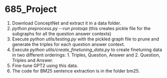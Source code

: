 # 685_Project

1. Download ConceptNet and extract it in a data folder.
2. _python preprocess.py --run protoqa_ (this creates pickle file for the subgraphs for all the question answer contexts)
3. Execute _python utils/testing.py_ with the pickled graph file to prune and generate the triples for each question answer context.
4. Execute _python utils/create_finetuning_data.py_ to create finetuning data in two different orderings: 1. Triples, Question, Answer and 2. Question, Triples and Answer.
5. Fine-tune GPT2 using this data.
6. The code for BM25 sentence extraction is in the folder bm25.

   
